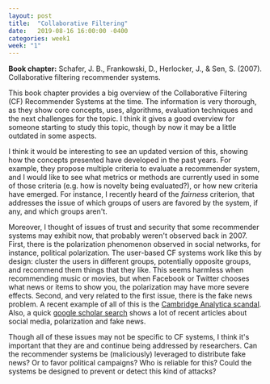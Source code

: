```yaml
---
layout: post
title:  "Collaborative Filtering"
date:   2019-08-16 16:00:00 -0400
categories: week1
week: "1"
---
```


**Book chapter:** Schafer, J. B., Frankowski, D., Herlocker, J., & Sen, S. (2007). Collaborative filtering recommender systems.

This book chapter provides a big overview of the Collaborative Filtering (CF) Recommender Systems at the time.
The information is very thorough, as they show core concepts, uses, algorithms, evaluation techniques and the next challenges for the topic. I think it gives a good overview for someone starting to study this topic, though by now it may be a little outdated in some aspects.

I think it would be interesting to see an updated version of this, showing how the concepts presented have developed in the past years.
For example, they propose multiple criteria to evaluate a recommender system, and I would like to see what metrics or methods are currently used in some of those criteria (e.g. how is novelty being evaluated?), or how new criteria have emerged.
For instance, I recently heard of the _fairness_ criterion, that addresses the issue of which groups of users are favored by the system, if any, and which groups aren't.

Moreover, I thought of issues of trust and security that some recommender systems may exhibit now, that probably weren't observed back in 2007.
First, there is the polarization phenomenon observed in social networks, for instance, political polarization.
The user-based CF systems work like this by design: cluster the users in different groups, potentially opposite groups, and recommend them things that they like.
This seems harmless when recommending music or movies, but when Facebook or Twitter chooses what news or items to show you, the polarization may have more severe effects.
Second, and very related to the first issue, there is the fake news problem.
A recent example of all of this is the [Cambridge Analytica scandal][cambridge-scandal].
Also, a quick [google scholar search][google-scholar-search] shows a lot of recent articles about social media, polarization and fake news.

Though all of these issues may not be specific to CF systems, I think it's important that they are and continue being addressed by researchers.
Can the recommender systems be (maliciously) leveraged to distribute fake news?
Or to favor political campaigns?
Who is reliable for this?
Could the systems be designed to prevent or detect this kind of attacks?


[google-scholar-search]: https://scholar.google.cl/scholar?as_ylo=2018&q=social+media+polarization&hl=en&as_sdt=0,5&as_vis=1
[cambridge-scandal]: https://en.wikipedia.org/wiki/Facebook%E2%80%93Cambridge_Analytica_data_scandal

